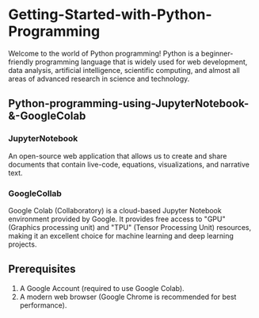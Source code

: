 # Getting-Started-with-Python-Programming
Welcome to the world of Python programming! Python is a beginner-friendly programming language that is widely used for web development, data analysis, artificial intelligence, scientific computing, and almost all areas of advanced research in science and technology.


## Python-programming-using-JupyterNotebook-&-GoogleColab

### JupyterNotebook
An open-source web application that allows us to create and share documents that contain live-code, equations, visualizations, and narrative text. 

### GoogleCollab
Google Colab (Collaboratory) is a cloud-based Jupyter Notebook environment provided by Google. It provides free access to "GPU" (Graphics processing unit) and "TPU" (Tensor Processing Unit) resources, making it an excellent choice for machine learning and deep learning projects.

## Prerequisites
1.  A Google Account (required to use Google Colab).
2.  A modern web browser (Google Chrome is recommended for best performance).

